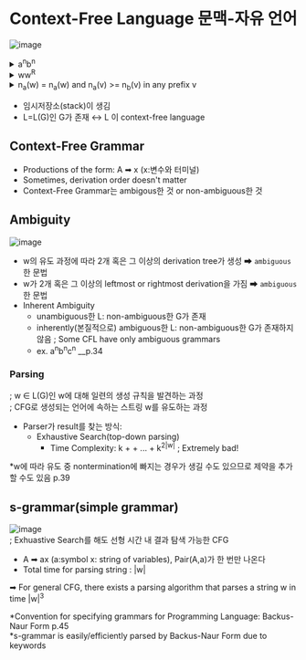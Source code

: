 # Context-Free Language 문맥-자유 언어
![image](https://user-images.githubusercontent.com/56028436/121584535-81ecf180-ca6c-11eb-9378-1fc2f0a7ad78.png)

<details>
<summary> a<sup>n</sup>b<sup>n</sup></summary>
<div markdown="1">       
- CFG G: S ➡ aSb, S ➡ λ <br/>
- L(G) = {<span>a<sup>n</sup></span><span>b<sup>n</sup></span> : n>=0} <br/>
- NPDA <br/> <img src="https://user-images.githubusercontent.com/56028436/121554207-ebf59e80-ca4c-11eb-9efb-8e9517db62e4.png" />
- DPDA <br/><img src="https://user-images.githubusercontent.com/56028436/121565073-14829600-ca57-11eb-88f7-5560608c239e.png" />
</div>
</details>

<details>
<summary> <span>ww<sup>R</sup></summary>
<div markdown="1">       
- CFG G: S ➡ aSa, S ➡ bSb, S ➡ λ <br/>
- L(G) = {<span>ww<sup>R</sup> : w ∈{a,b}*}
- NPDA <br/> <img src="https://user-images.githubusercontent.com/56028436/121554400-1d6e6a00-ca4d-11eb-982f-5a79a2430724.png" />
- DPDA로 만들어줄 수 없음 (위의 NPDA - pop할 대상이 없는 λ transition을 하고 있어서)

</div>
</details>
  
<details>
<summary>n<sub>a</sub>(w) = n<sub>a</sub>(w) and n<sub>a</sub>(v) >= n<sub>b</sub>(v) in any prefix v</summary>
<div markdown="1">       
- CFG G: S ➡ aSb, S ➡ SS, S ➡ λ <br/>
- L(G) = {w:n<sub>a</sub>(w) = n<sub>a</sub>(w) and n<sub>a</sub>(v) >= n<sub>b</sub>(v) in any prefix v}
</div>
</details>
  
- 임시저장소(stack)이 생김
- L=L(G)인 G가 존재 ↔ L 이 context-free language

## Context-Free Grammar
- Productions of the form: A ➡ x (x:변수와 터미널)
- Sometimes, derivation order doesn't matter
- Context-Free Grammar는 ambigous한 것 or non-ambiguous한 것
  
## Ambiguity
![image](https://user-images.githubusercontent.com/56028436/121539647-d1b5c380-ca40-11eb-853c-4f0a8fd391f0.png)
- w의 유도 과정에 따라 2개 혹은 그 이상의 derivation tree가 생성 ➡ `ambiguous`한 문법
- w가 2개 혹은 그 이상의 leftmost or rightmost derivation을 가짐 ➡ `ambiguous`한 문법
- Inherent Ambiguity 
  - unambiguous한 L: non-ambiguous한 G가 존재
  - inherently(본질적으로) ambiguous한 L: non-ambiguous한 G가 존재하지 않음 ; Some CFL have only ambiguous grammars
  - ex. a<sup>n</sup>b<sup>n</sup>c<sup>n</sup> __p.34

### Parsing 
; w ∈ L(G)인 w에 대해 일련의 생성 규칙을 발견하는 과정<br/>
; CFG로 생성되는 언어에 속하는 스트링 w를 유도하는 과정
- Parser가 result를 찾는 방식: 
  - Exhaustive Search(top-down parsing)
    - Time Complexity: k +  + ... + k<sup>2|w|</sup> ; Extremely bad!
  
*w에 따라 유도 중 nontermination에 빠지는 경우가 생길 수도 있으므로 제약을 추가할 수도 있음 p.39

## s-grammar(simple grammar)
![image](https://user-images.githubusercontent.com/56028436/121543394-d760d880-ca43-11eb-9ce5-b7df5e1beabb.png)<br/>
; Exhuastive Search를 해도 선형 시간 내 결과 탐색 가능한 CFG<br/>

- A ➡ ax (a:symbol x: string of variables), Pair(A,a)가 한 번만 나온다
- Total time for parsing string : |w|
  
➡ For general CFG, there exists a parsing algorithm that parses a string w in time |w|<sup>3</sup><br/>

*Convention for specifying grammars for Programming Language: Backus-Naur Form p.45<br/>
*s-grammar is easily/efficiently parsed by Backus-Naur Form due to keywords
